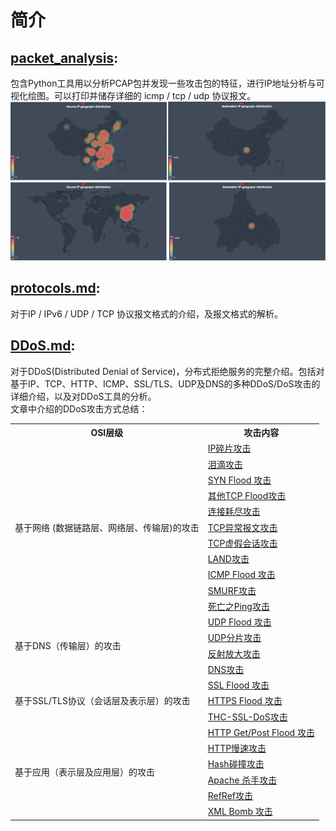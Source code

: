 简介
======

[packet_analysis](https://github.com/ty3gx/Summer/tree/master/packet_analysis):  
------
包含Python工具用以分析PCAP包并发现一些攻击包的特征，进行IP地址分析与可视化绘图。可以打印并储存详细的 icmp / tcp / udp 协议报文。  
![Image](/images/IPGeoGraph.png "源IP地址分析地图")
![Image](/images/IPGeoGraph_2.png "源IP地址分析地图")

[protocols.md](https://github.com/ty3gx/Summer/blob/master/protocols.md):   
------
对于IP / IPv6 / UDP / TCP 协议报文格式的介绍，及报文格式的解析。

[DDoS.md](https://github.com/ty3gx/Summer/blob/master/DDoS.md): 
------
对于DDoS(Distributed Denial of Service)，分布式拒绝服务的完整介绍。包括对基于IP、TCP、HTTP、ICMP、SSL/TLS、UDP及DNS的多种DDoS/DoS攻击的详细介绍，以及对DDoS工具的分析。  
文章中介绍的DDoS攻击方式总结：

<table class="tg">
  <tr>
    <th class="tg-uys7">OSI层级</th>
    <th class="tg-uys7">攻击内容</th>
  </tr>
  <tr>
    <td class="tg-uys7" rowspan="11">基于网络 (数据链路层、网络层、传输层)的攻击</td>
    <td class="tg-uys7"><a href="https://github.com/ty3gx/Summer/blob/master/DDoS.md#ip%E7%A2%8E%E7%89%87%E6%94%BB%E5%87%BB">IP碎片攻击</a></td>
  </tr>
  <tr>
    <td class="tg-uys7"><a href="https://github.com/ty3gx/Summer/blob/master/DDoS.md#%E6%B3%AA%E6%BB%B4%E6%94%BB%E5%87%BB">泪滴攻击</a></td>
  </tr>
  <tr>
    <td class="tg-uys7"><a href="https://github.com/ty3gx/Summer/blob/master/DDoS.md#syn-flood-%E6%94%BB%E5%87%BB">SYN Flood 攻击</a></td>
  </tr>
  <tr>
    <td class="tg-c3ow"><a href="https://github.com/ty3gx/Summer/blob/master/DDoS.md#syn-ack-flood-%E6%94%BB%E5%87%BB">其他TCP Flood攻击</a></td>
  </tr>
  <tr>
    <td class="tg-c3ow"><a href="https://github.com/ty3gx/Summer/blob/master/DDoS.md#%E8%BF%9E%E6%8E%A5%E8%80%97%E5%B0%BD%E6%94%BB%E5%87%BB">连接耗尽攻击</a></td>
  </tr>
  <tr>
    <td class="tg-c3ow"><a href="https://github.com/ty3gx/Summer/blob/master/DDoS.md#tcp%E5%BC%82%E5%B8%B8%E6%8A%A5%E6%96%87%E6%94%BB%E5%87%BB">TCP异常报文攻击</a></td>
  </tr>
  <tr>
    <td class="tg-c3ow"><a href="https://github.com/ty3gx/Summer/blob/master/DDoS.md#tcp%E8%99%9A%E5%81%87%E4%BC%9A%E8%AF%9D%E6%94%BB%E5%87%BB">TCP虚假会话攻击</a></td>
  </tr>
  <tr>
    <td class="tg-c3ow"><a href="https://github.com/ty3gx/Summer/blob/master/DDoS.md#land%E6%94%BB%E5%87%BB">LAND攻击</a></td>
  </tr>
  <tr>
    <td class="tg-c3ow"><a href="https://github.com/ty3gx/Summer/blob/master/DDoS.md#icmp-flood-%E6%94%BB%E5%87%BB">ICMP Flood 攻击</a></td>
  </tr>
  <tr>
    <td class="tg-c3ow"><a href="https://github.com/ty3gx/Summer/blob/master/DDoS.md#smurf%E6%94%BB%E5%87%BB">SMURF攻击</a></td>
  </tr>
  <tr>
    <td class="tg-c3ow"><a href="https://github.com/ty3gx/Summer/blob/master/DDoS.md#%E6%AD%BB%E4%BA%A1%E4%B9%8Bping%E6%94%BB%E5%87%BB">死亡之Ping攻击</a></td>
  </tr>
  <tr>
    <td class="tg-c3ow" rowspan="4">基于DNS（传输层）的攻击</td>
    <td class="tg-c3ow"><a href="https://github.com/ty3gx/Summer/blob/master/DDoS.md#udp-flood-%E6%94%BB%E5%87%BB">UDP Flood 攻击</a></td>
  </tr>
  <tr>
    <td class="tg-c3ow"><a href="https://github.com/ty3gx/Summer/blob/master/DDoS.md#udp%E5%88%86%E7%89%87%E6%94%BB%E5%87%BB">UDP分片攻击</a></td>
  </tr>
  <tr>
    <td class="tg-c3ow"><a href="https://github.com/ty3gx/Summer/blob/master/DDoS.md#ntp%E5%8F%8D%E5%B0%84%E6%94%BE%E5%A4%A7%E6%94%BB%E5%87%BB">反射放大攻击</a></td>
  </tr>
  <tr>
    <td class="tg-c3ow"><a href="https://github.com/ty3gx/Summer/blob/master/DDoS.md#dns%E6%94%BB%E5%87%BB">DNS攻击</a></td>
  </tr>
  <tr>
    <td class="tg-c3ow" rowspan="3">基于SSL/TLS协议（会话层及表示层）的攻击</td>
    <td class="tg-c3ow"><a href="https://github.com/ty3gx/Summer/blob/master/DDoS.md#ssl-flood-%E6%94%BB%E5%87%BB">SSL Flood 攻击</a></td>
  </tr>
  <tr>
    <td class="tg-c3ow"><a href="https://github.com/ty3gx/Summer/blob/master/DDoS.md#https-flood-%E6%94%BB%E5%87%BB">HTTPS Flood 攻击</a></td>
  </tr>
  <tr>
    <td class="tg-c3ow"><a href="https://github.com/ty3gx/Summer/blob/master/DDoS.md#thc-ssl-dos%E6%94%BB%E5%87%BB">THC-SSL-DoS攻击</a></td>
  </tr>
  <tr>
    <td class="tg-c3ow" rowspan="6">基于应用（表示层及应用层）的攻击</td>
    <td class="tg-c3ow"><a href="https://github.com/ty3gx/Summer/blob/master/DDoS.md#http-getpost-flood-%E6%94%BB%E5%87%BB">HTTP Get/Post Flood 攻击</a></td>
  </tr>
  <tr>
    <td class="tg-c3ow"><a href="https://github.com/ty3gx/Summer/blob/master/DDoS.md#http%E6%85%A2%E9%80%9F%E6%94%BB%E5%87%BB">HTTP慢速攻击</a></td>
  </tr>
  <tr>
    <td class="tg-c3ow"><a href="https://github.com/ty3gx/Summer/blob/master/DDoS.md#hash%E7%A2%B0%E6%92%9E%E6%94%BB%E5%87%BB">Hash碰撞攻击</a></td>
  </tr>
  <tr>
    <td class="tg-c3ow"><a href="https://github.com/ty3gx/Summer/blob/master/DDoS.md#apache-%E6%9D%80%E6%89%8B%E6%94%BB%E5%87%BB">Apache 杀手攻击</a></td>
  </tr>
  <tr>
    <td class="tg-c3ow"><a href="https://github.com/ty3gx/Summer/blob/master/DDoS.md#refref%E6%94%BB%E5%87%BB">RefRef攻击</a></td>
  </tr>
  <tr>
    <td class="tg-c3ow"><a href="https://github.com/ty3gx/Summer/blob/master/DDoS.md#xml-bomb-%E6%94%BB%E5%87%BB">XML Bomb 攻击</a></td>
  </tr>
</table>
